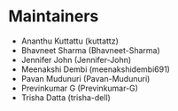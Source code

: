 <!--
Copyright (c) 2022 Dell Inc., or its subsidiaries. All Rights Reserved.

Licensed under the Apache License, Version 2.0 (the "License");
you may not use this file except in compliance with the License.
You may obtain a copy of the License at

    http://www.apache.org/licenses/LICENSE-2.0
-->

# Maintainers

* Ananthu Kuttattu (kuttattz)
* Bhavneet Sharma (Bhavneet-Sharma)
* Jennifer John (Jennifer-John)
* Meenakshi Dembi (meenakshidembi691)
* Pavan Mudunuri (Pavan-Mudunuri)
* Previnkumar G (Previnkumar-G)
* Trisha Datta (trisha-dell)
